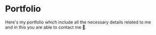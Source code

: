 # Portfolio
Here's my portfolio which include all the necessary details related to me and in this you are able to contact me 📝.
